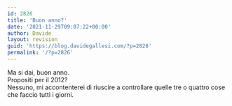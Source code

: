 ```yaml
---
id: 2826
title: 'Buon anno?'
date: '2021-11-29T09:07:22+00:00'
author: Davide
layout: revision
guid: 'https://blog.davidegallesi.com/?p=2826'
permalink: '/?p=2826'
---
```


Ma si dai, buon anno.  
Propositi per il 2012?  
Nessuno, mi accontenterei di riuscire a controllare quelle tre o quattro cose che faccio tutti i giorni.